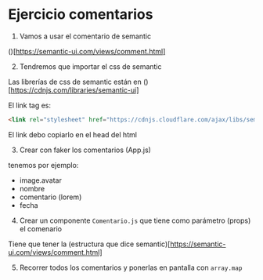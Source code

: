 # Ejercicio comentarios

1. Vamos a usar el comentario de semantic

()[https://semantic-ui.com/views/comment.html]

2. Tendremos que importar el css de semantic

Las librerías de css de semantic están en 
()[https://cdnjs.com/libraries/semantic-ui]

El link tag es: 

```html
<link rel="stylesheet" href="https://cdnjs.cloudflare.com/ajax/libs/semantic-ui/2.4.1/semantic.min.css" integrity="sha256-9mbkOfVho3ZPXfM7W8sV2SndrGDuh7wuyLjtsWeTI1Q=" crossorigin="anonymous" />
```

El link debo copiarlo en el head del html

3. Crear con faker los comentarios (App.js)

tenemos por ejemplo:
- image.avatar
- nombre
- comentario (lorem)
- fecha

4. Crear un componente `Comentario.js` que tiene como parámetro (props) el comenario

Tiene que tener la (estructura que dice semantic)[https://semantic-ui.com/views/comment.html]

5. Recorrer todos los comentarios y ponerlas en pantalla con `array.map`





